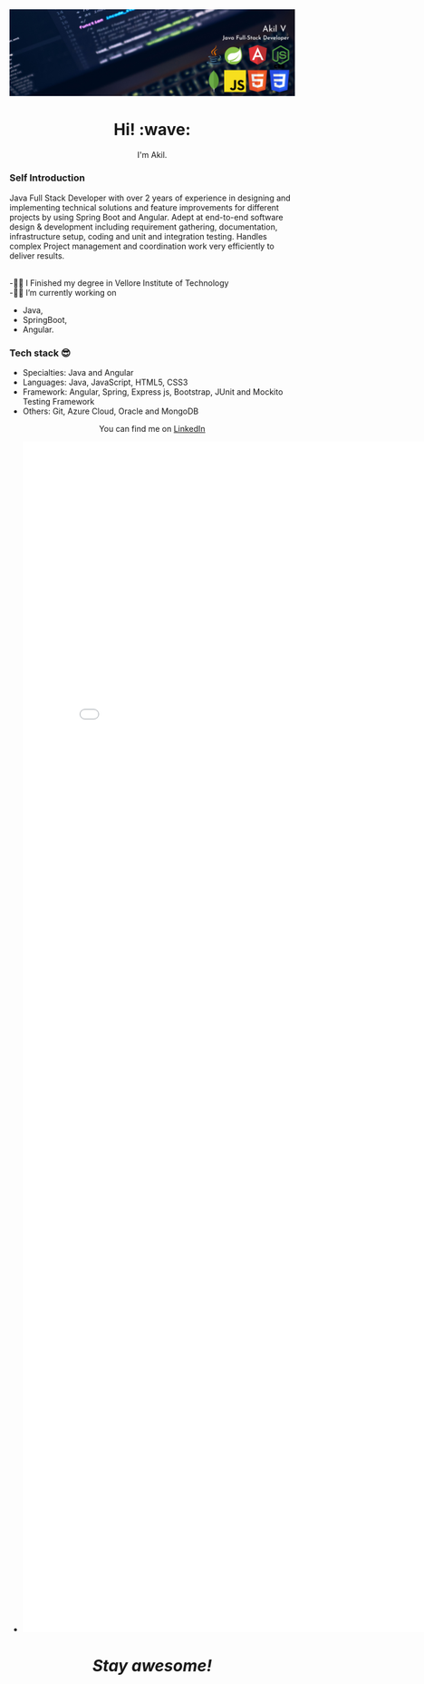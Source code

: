 <div>
  <a href=""><img src="banner.png" alt="Akil's header img"></a>

<h1 align='center'> Hi! :wave:</h1>
<p align='center'>
I'm Akil.
</p>
  <h3>Self Introduction</h3> 
  <p font-family:Arial, Helvetica, sans-serif;>
Java Full Stack Developer with over 2 years of experience in designing and implementing technical solutions and feature improvements for different projects by using Spring Boot and Angular. Adept at end-to-end software design & development including requirement gathering, documentation, infrastructure setup, coding and unit and integration testing. Handles complex Project management and coordination work very efficiently to deliver results.
  </p>
  <br>
-👨‍🎓 I Finished my degree in Vellore Institute of Technology<br>
-👨‍💻 I’m currently working on 
<ul>
  <li>Java,</li>
  <li>SpringBoot,</li>
  <li>Angular.</li>
</ul>
  
  ### Tech stack 😎 
- Specialties: Java and Angular   
- Languages: Java, JavaScript, HTML5, CSS3    
- Framework: Angular, Spring, Express js, Bootstrap, JUnit and Mockito Testing Framework 
- Others: Git, Azure Cloud, Oracle and MongoDB 
  
<p align='center'>You can find me on <a href="https://www.linkedin.com/in/akil-v/" target="_blank">LinkedIn</a></p>
  <ul>
<!--   You can checkout my resume <a href="">Here.</a> -->
    <li><embed src="Akil's Resume.pdf" width="800px" height="2100px" /></li>

  </ul>
 
<h1 align='center'><i>Stay awesome!</i></h1>
</div>
